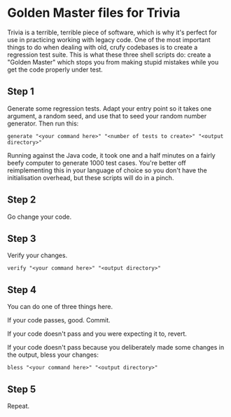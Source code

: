 Golden Master files for Trivia
==============================

Trivia is a terrible, terrible piece of software, which is why it's perfect for use in practicing working with legacy code. One of the most important things to do when dealing with old, crufy codebases is to create a regression test suite. This is what these three shell scripts do: create a "Golden Master" which stops you from making stupid mistakes while you get the code properly under test.

Step 1
------
Generate some regression tests. Adapt your entry point so it takes one argument, a random seed, and use that to seed your random number generator. Then run this:

    generate "<your command here>" "<number of tests to create>" "<output directory>"

Running against the Java code, it took one and a half minutes on a fairly beefy computer to generate 1000 test cases. You're better off reimplementing this in your language of choice so you don't have the initialisation overhead, but these scripts will do in a pinch.

Step 2
------
Go change your code.

Step 3
------
Verify your changes.

    verify "<your command here>" "<output directory>"

Step 4
------
You can do one of three things here.

If your code passes, good. Commit.

If your code doesn't pass and you were expecting it to, revert.

If your code doesn't pass because you deliberately made some changes in the output, bless your changes:

    bless "<your command here>" "<output directory>"

Step 5
------
Repeat.
